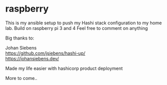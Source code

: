 # raspberry

This is my ansible setup to push my Hashi stack configuration to my home lab. Build on raspberry pi 3 and 4
Feel free to comment on anything

Big thanks to:

Johan Siebens  
https://github.com/jsiebens/hashi-up/  
https://johansiebens.dev/  

Made my life easier with hashicorp product deployment  

More to come..

